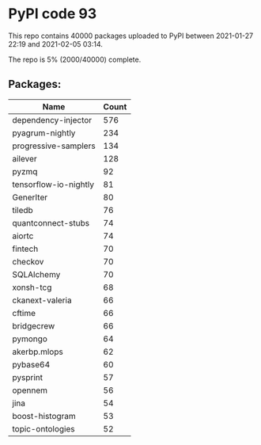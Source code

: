 # PyPI code 93

This repo contains 40000 packages uploaded to PyPI between 
2021-01-27 22:19 and 2021-02-05 03:14.

The repo is 5% (2000/40000) complete.

## Packages:

| Name  | Count |
| ----- | ----- |
| dependency-injector | 576 |
| pyagrum-nightly | 234 |
| progressive-samplers | 134 |
| ailever | 128 |
| pyzmq | 92 |
| tensorflow-io-nightly | 81 |
| GenerIter | 80 |
| tiledb | 76 |
| quantconnect-stubs | 74 |
| aiortc | 74 |
| fintech | 70 |
| checkov | 70 |
| SQLAlchemy | 70 |
| xonsh-tcg | 68 |
| ckanext-valeria | 66 |
| cftime | 66 |
| bridgecrew | 66 |
| pymongo | 64 |
| akerbp.mlops | 62 |
| pybase64 | 60 |
| pysprint | 57 |
| opennem | 56 |
| jina | 54 |
| boost-histogram | 53 |
| topic-ontologies | 52 |


